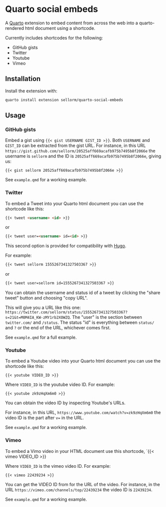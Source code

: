 # Quarto social embeds

A [Quarto](https://quarto.org) extension to embed content from across the web into a quarto-rendered html document using a shortcode.

Currently includes shortcodes for the following:

* GitHub gists
* Twitter
* Youtube
* Vimeo

## Installation

Install the extension with:

``` bash
quarto install extension sellorm/quarto-social-embeds
```

## Usage

### GitHub gists

Embed a gist using `{{< gist USERNAME GIST_ID >}}`. Both `USERNAME` and `GIST_ID` can be extracted from the gist URL. For instance, in this URL `https://gist.github.com/sellorm/20525aff669acafb975b7495b8f2066e` the username is `sellorm` and the ID is `20525aff669acafb975b7495b8f2066e`, giving us:

```
{{< gist sellorm 20525aff669acafb975b7495b8f2066e >}}
```

See `example.qmd` for a working example.

### Twitter

To embed a Tweet into your Quarto html document you can use the shortcode like this:

```markdown
{{< tweet <username> <id> >}}
```

or

```markdown
{{< tweet user=<username> id=<id> >}}
```

This second option is provided for compatibility with [Hugo](https://gohugo.io/content-management/shortcodes/#tweet).

For example:

```markdown
{{< tweet sellorm 1555267341327503367 >}}
```

or

```markdown
{{< tweet user=sellorm id=1555267341327503367 >}}
```

You can obtain the username and status id of a tweet by clicking the "share tweet" button and choosing "copy URL".

This will give you a URL like this one: `https://twitter.com/sellorm/status/1555267341327503367?s=21&t=M0M4IA_KW-zMY1rb2XOWZQ`.
The "user" is the section between `twitter.com/` and `/status`.
The status "id" is everything between `status/` and `?` or the end of the URL, whichever comes first.

See `example.qmd` for a full example.

### Youtube

To embed a Youtube video into your Quarto html document you can use the shortcode like this:

```
{{< youtube VIDEO_ID >}}
```

Where `VIDEO_ID` is the youtube video ID. For example:

```
{{< youtube zk9zHqXm6m0 >}}
```

You can obtain the video ID by inspecting Youtube's URLs.

For instance, in this URL, `https://www.youtube.com/watch?v=zk9zHqXm6m0` the video ID is the part after `v=` in the URL.

See `example.qmd` for a working example.

### Vimeo

To embed a Vimo video in your HTML document use this shortcode, `{{< vimeo VIDEO_ID >}}

Where `VIDEO_ID` is the vimeo video ID. For example:

```
{{< vimeo 22439234 >}}
```

You can get the VIDEO ID from for the URL of the video. For instance, in the URL `https://vimeo.com/channels/top/22439234` the video ID is `22439234`.

See `example.qmd` for a working example.
